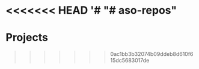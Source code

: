 <<<<<<< HEAD
'#  "# aso-repos" 
=======
# Projects
>>>>>>> 0ac1bb3b32074b09ddeb8d610f615dc5683017de
